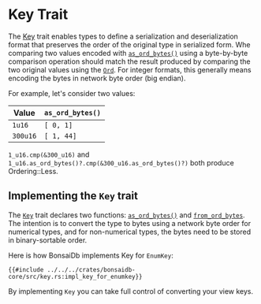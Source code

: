# Key Trait

The [Key][key] trait enables types to define a serialization and deserialization
format that preserves the order of the original type in serialized form. Whe
comparing two values encoded with [`as_ord_bytes()`][as-ord] using a
byte-by-byte comparison operation should match the result produced by comparing
the two original values using the [`Ord`][ord]. For integer formats, this
generally means encoding the bytes in network byte order (big endian).

For example, let's consider two values:

| Value    | `as_ord_bytes()` |
|----------|------------------|
| `1u16`   | `[ 0, 1]`        |
| `300u16` | `[ 1, 44]`       |

`1_u16.cmp(&300_u16)` and `1_u16.as_ord_bytes()?.cmp(&300_u16.as_ord_bytes()?)`
both produce Ordering::Less.

## Implementing the `Key` trait

The [`Key`][key] trait declares two functions: [`as_ord_bytes()`][as-ord] and
[`from_ord_bytes`][from-ord]. The intention is to convert the type to bytes
using a network byte order for numerical types, and for non-numerical types, the
bytes need to be stored in binary-sortable order.

Here is how BonsaiDb implements Key for `EnumKey`:

```rust,noplayground,no_run
{{#include ../../../crates/bonsaidb-core/src/key.rs:impl_key_for_enumkey}}
```

By implementing `Key` you can take full control of converting your view keys.

[key]: {{DOCS_BASE_URL}}/bonsaidb/core/key/trait.Key.html
[as-ord]: {{DOCS_BASE_URL}}/bonsaidb/core/key/trait.KeyEncoding.html#tymethod.as_ord_bytes
[from-ord]: {{DOCS_BASE_URL}}/bonsaidb/core/key/trait.Key.html#tymethod.from_ord_bytes
[ord]: https://doc.rust-lang.org/std/cmp/trait.Ord.html
